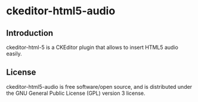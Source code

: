 ckeditor-html5-audio
====================

Introduction
------------

ckeditor-html-5 is a CKEditor plugin that allows to insert HTML5 audio easily.

License
-------

ckeditor-html5-audio is free software/open source, and is distributed under the GNU General Public License (GPL) version 3 license.
